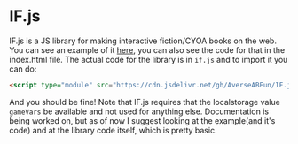 # IF.js
IF.js is a JS library for making interactive fiction/CYOA books on the web.
You can see an example of it [here](https://averseabfun.github.io/IF.js), you can also see the code for that in the index.html file. The actual code for the library is in `if.js` and to import it you can do:
```html
<script type="module" src="https://cdn.jsdelivr.net/gh/AverseABFun/IF.js/if.js"></script>
```
And you should be fine! Note that IF.js requires that the localstorage value `gameVars` be available and not used for anything else. Documentation is being worked on, but as of now I suggest looking at the example(and it's code) and at the library code itself, which is pretty basic.
